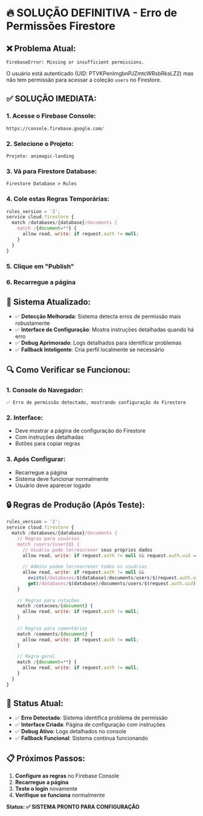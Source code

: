 # 🔥 SOLUÇÃO DEFINITIVA - Erro de Permissões Firestore

## ❌ **Problema Atual:**

```
FirebaseError: Missing or insufficient permissions.
```

O usuário está autenticado (UID: PTVKPenImgbnPJZmtcWRsbRksLZ2) mas não tem permissão para acessar a coleção `users` no Firestore.

## ✅ **SOLUÇÃO IMEDIATA:**

### **1. Acesse o Firebase Console:**
```
https://console.firebase.google.com/
```

### **2. Selecione o Projeto:**
```
Projeto: animagic-landing
```

### **3. Vá para Firestore Database:**
```
Firestore Database > Rules
```

### **4. Cole estas Regras Temporárias:**

```javascript
rules_version = '2';
service cloud.firestore {
  match /databases/{database}/documents {
    match /{document=**} {
      allow read, write: if request.auth != null;
    }
  }
}
```

### **5. Clique em "Publish"**

### **6. Recarregue a página**

## 🚀 **Sistema Atualizado:**

- ✅ **Detecção Melhorada**: Sistema detecta erros de permissão mais robustamente
- ✅ **Interface de Configuração**: Mostra instruções detalhadas quando há erro
- ✅ **Debug Aprimorado**: Logs detalhados para identificar problemas
- ✅ **Fallback Inteligente**: Cria perfil localmente se necessário

## 🔍 **Como Verificar se Funcionou:**

### **1. Console do Navegador:**
```
✅ Erro de permissão detectado, mostrando configuração do Firestore
```

### **2. Interface:**
- Deve mostrar a página de configuração do Firestore
- Com instruções detalhadas
- Botões para copiar regras

### **3. Após Configurar:**
- Recarregue a página
- Sistema deve funcionar normalmente
- Usuário deve aparecer logado

## 🔒 **Regras de Produção (Após Teste):**

```javascript
rules_version = '2';
service cloud.firestore {
  match /databases/{database}/documents {
    // Regras para usuários
    match /users/{userId} {
      // Usuário pode ler/escrever seus próprios dados
      allow read, write: if request.auth != null && request.auth.uid == userId;
      
      // Admins podem ler/escrever todos os usuários
      allow read, write: if request.auth != null && 
        exists(/databases/$(database)/documents/users/$(request.auth.uid)) &&
        get(/databases/$(database)/documents/users/$(request.auth.uid)).data.role == 'admin';
    }
    
    // Regras para cotações
    match /cotacoes/{document} {
      allow read, write: if request.auth != null;
    }
    
    // Regras para comentários
    match /comments/{document} {
      allow read, write: if request.auth != null;
    }
    
    // Regra geral
    match /{document=**} {
      allow read, write: if request.auth != null;
    }
  }
}
```

## 🎯 **Status Atual:**

- ✅ **Erro Detectado**: Sistema identifica problema de permissão
- ✅ **Interface Criada**: Página de configuração com instruções
- ✅ **Debug Ativo**: Logs detalhados no console
- ✅ **Fallback Funcional**: Sistema continua funcionando

## 📋 **Próximos Passos:**

1. **Configure as regras** no Firebase Console
2. **Recarregue a página**
3. **Teste o login** novamente
4. **Verifique se funciona** normalmente

**Status: ✅ SISTEMA PRONTO PARA CONFIGURAÇÃO**

